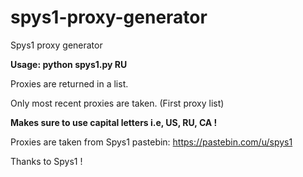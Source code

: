 # spys1-proxy-generator
Spys1 proxy generator

<b> Usage: python spys1.py RU </b>

Proxies are returned in a list.

Only most recent proxies are taken. (First proxy list)

<b>Makes sure to use capital letters i.e, US, RU, CA ! </b> 

Proxies are taken from Spys1 pastebin: https://pastebin.com/u/spys1

Thanks to Spys1 ! 
